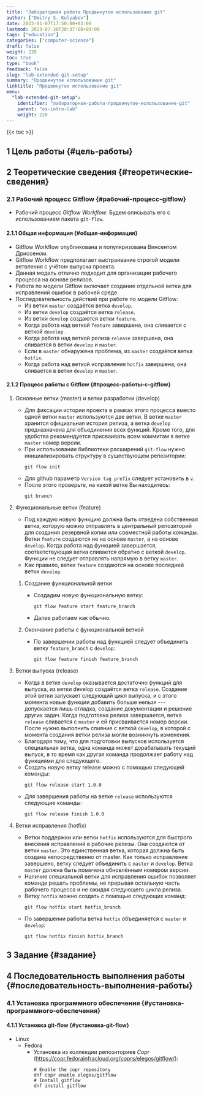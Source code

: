 ```yaml
---
title: "Лабораторная работа Продвинутое использование git"
author: ["Dmitry S. Kulyabov"]
date: 2023-01-07T17:50:00+03:00
lastmod: 2023-07-30T20:37:00+03:00
tags: ["education"]
categories: ["computer-science"]
draft: false
weight: 220
toc: true
type: "book"
feedback: false
slug: "lab-extended-git-setup"
summary: "Продвинутое использование git"
linktitle: "Продвинутое использование git"
menu:
  "lab-extended-git-setup":
    identifier: "лабораторная-работа-продвинутое-использование-git"
    parent: "os-intro-lab"
    weight: 220
---
```


<!--more-->

{{< toc >}}


## <span class="section-num">1</span> Цель работы {#цель-работы}


## <span class="section-num">2</span> Теоретические сведения {#теоретические-сведения}


### <span class="section-num">2.1</span> Рабочий процесс Gitflow {#рабочий-процесс-gitflow}

-   Рабочий процесс _Gitflow Workflow_. Будем описывать его с использованием пакета `git-flow`.


#### <span class="section-num">2.1.1</span> Общая информация {#общая-информация}

-   Gitflow Workflow опубликована и популяризована Винсентом Дриссеном.
-   Gitflow Workflow предполагает выстраивание строгой модели ветвления с учётом выпуска проекта.
-   Данная модель отлично подходит для организации рабочего процесса на основе релизов.
-   Работа по модели Gitflow включает создание отдельной ветки для исправлений ошибок в рабочей среде.
-   Последовательность действий при работе по модели Gitflow:
    -   Из ветки `master` создаётся ветка `develop`.
    -   Из ветки `develop` создаётся ветка `release`.
    -   Из ветки `develop` создаются ветки `feature`.
    -   Когда работа над веткой `feature` завершена, она сливается с веткой `develop`.
    -   Когда работа над веткой релиза `release` завершена, она сливается в ветки `develop` и `master`.
    -   Если в `master` обнаружена проблема, из `master` создаётся ветка `hotfix`.
    -   Когда работа над веткой исправления `hotfix` завершена, она сливается в ветки `develop` и `master`.


#### <span class="section-num">2.1.2</span> Процесс работы с Gitflow {#процесс-работы-с-gitflow}

<!--list-separator-->

1.  Основные ветки (master) и ветки разработки (develop)

    -   Для фиксации истории проекта в рамках этого процесса вместо одной ветки `master` используются две ветки. В ветке `master` хранится официальная история релиза, а ветка `develop` предназначена для объединения всех функций. Кроме того, для удобства рекомендуется присваивать всем коммитам в ветке `master` номер версии.
    -   При использовании библиотеки расширений `git-flow` нужно инициализировать структуру в существующем репозитории:
        ```shell
        git flow init
        ```
    -   Для github параметр `Version tag prefix` следует установить в `v`.
    -   После этого проверьте, на какой ветке Вы находитесь:
        ```shell
        git branch
        ```

<!--list-separator-->

2.  Функциональные ветки (feature)

    -   Под каждую новую функцию должна быть отведена собственная ветка, которую можно отправлять в центральный репозиторий для создания резервной копии или совместной работы команды. Ветки `feature` создаются не на основе `master`, а на основе `develop`. Когда работа над функцией завершается, соответствующая ветка сливается обратно с веткой `develop`. Функции не следует отправлять напрямую в ветку `master`.
    -   Как правило, ветки `feature` создаются на основе последней ветки `develop`.

    <!--list-separator-->

    1.  Создание функциональной ветки

        -   Создадим новую функциональную ветку:
            ```shell
            git flow feature start feature_branch
            ```

        -   Далее работаем как обычно.

    <!--list-separator-->

    2.  Окончание работы с функциональной веткой

        -   По завершении работы над функцией следует объединить ветку `feature_branch` с `develop`:
            ```shell
            git flow feature finish feature_branch
            ```

<!--list-separator-->

3.  Ветки выпуска (release)

    -   Когда в ветке `develop` оказывается достаточно функций для выпуска, из ветки develop создаётся ветка `release`. Создание этой ветки запускает следующий цикл выпуска, и с этого момента новые функции добавить больше нельзя --- допускается лишь отладка, создание документации и решение других задач. Когда подготовка релиза завершается, ветка `release` сливается с `master` и ей присваивается номер версии. После нужно выполнить слияние с веткой `develop`, в которой с момента создания ветки релиза могли возникнуть изменения.
    -   Благодаря тому, что для подготовки выпусков используется специальная ветка, одна команда может дорабатывать текущий выпуск, в то время как другая команда продолжает работу над функциями для следующего.
    -   Создать новую ветку release можно с помощью следующей команды:
        ```shell
        git flow release start 1.0.0
        ```
    -   Для завершения работы на ветке `release` используются следующие команды:
        ```shell
        git flow release finish 1.0.0
        ```

<!--list-separator-->

4.  Ветки исправления (hotfix)

    -   Ветки поддержки или ветки `hotfix` используются для быстрого внесения исправлений в рабочие релизы. Они создаются от ветки `master`. Это единственная ветка, которая должна быть создана непосредственно от master. Как только исправление завершено, ветку следует объединить с `master` и `develop`. Ветка `master` должна быть помечена обновлённым номером версии.
    -   Наличие специальной ветки для исправления ошибок позволяет команде решать проблемы, не прерывая остальную часть рабочего процесса и не ожидая следующего цикла релиза.
    -   Ветку `hotfix` можно создать с помощью следующих команд:
        ```shell
        git flow hotfix start hotfix_branch
        ```
    -   По завершении работы ветка `hotfix` объединяется с `master` и `develop`:
        ```shell
        git flow hotfix finish hotfix_branch
        ```


## <span class="section-num">3</span> Задание {#задание}


## <span class="section-num">4</span> Последовательность выполнения работы {#последовательность-выполнения-работы}


### <span class="section-num">4.1</span> Установка программного обеспечения {#установка-программного-обеспечения}


#### <span class="section-num">4.1.1</span> Установка git-flow {#установка-git-flow}

-   Linux
    -   Fedora
        -   Установка из коллекции репозиториев _Copr_ (<https://copr.fedorainfracloud.org/coprs/elegos/gitflow/>):
            ```shell
            # Enable the copr repository
            dnf copr enable elegos/gitflow
            # Install gitflow
            dnf install gitflow
            ```

